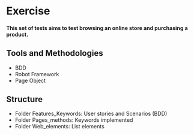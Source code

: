 # Exercise

#### This set of tests aims to test browsing an online store and purchasing a product.

## Tools and Methodologies

* BDD
* Robot Framework
* Page Object

## Structure

* Folder Features_Keywords: User stories and Scenarios (BDD) 
* Folder Pages_methods: Keywords implemented
* Folder Web_elements: List elements 


